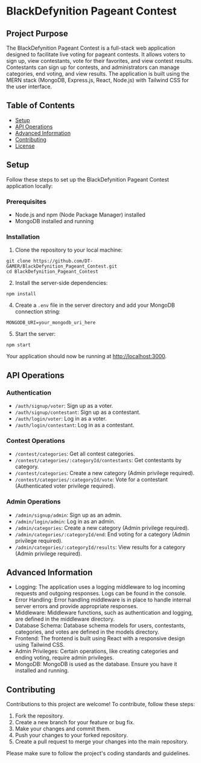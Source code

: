 # BlackDefynition Pageant Contest

## Project Purpose

The BlackDefynition Pageant Contest is a full-stack web application designed to facilitate live voting for pageant contests. It allows voters to sign up, view contestants, vote for their favorites, and view contest results. Contestants can sign up for contests, and administrators can manage categories, end voting, and view results. The application is built using the MERN stack (MongoDB, Express.js, React, Node.js) with Tailwind CSS for the user interface.

## Table of Contents

- [Setup](#setup)
- [API Operations](#api-operations)
- [Advanced Information](#advanced-information)
- [Contributing](#contributing)
- [License](#license)

## Setup

Follow these steps to set up the BlackDefynition Pageant Contest application locally:

### Prerequisites

- Node.js and npm (Node Package Manager) installed
- MongoDB installed and running

### Installation

1. Clone the repository to your local machine:

```
git clone https://github.com/DT-GAMER/BlackDefynition_Pageant_Contest.git
cd BlackDefynition_Pageant_Contest
```

2. Install the server-side dependencies:

```
npm install
```

4. Create a `.env` file in the server directory and add your MongoDB connection string:

```env
MONGODB_URI=your_mongodb_uri_here
```

5. Start the server:

```
npm start
```

Your application should now be running at [http://localhost:3000](http://localhost:3000).

## API Operations

### Authentication

- `/auth/signup/voter`: Sign up as a voter.
- `/auth/signup/contestant`: Sign up as a contestant.
- `/auth/login/voter`: Log in as a voter.
- `/auth/login/contestant`: Log in as a contestant.

### Contest Operations

- `/contest/categories`: Get all contest categories.
- `/contest/categories/:categoryId/contestants`: Get contestants by category.
- `/contest/categories`: Create a new category (Admin privilege required).
- `/contest/categories/:categoryId/vote`: Vote for a contestant (Authenticated voter privilege required).

### Admin Operations

- `/admin/signup/admin`: Sign up as an admin.
- `/admin/login/admin`: Log in as an admin.
- `/admin/categories`: Create a new category (Admin privilege required).
- `/admin/categories/:categoryId/end`: End voting for a category (Admin privilege required).
- `/admin/categories/:categoryId/results`: View results for a category (Admin privilege required).

## Advanced Information

- Logging: The application uses a logging middleware to log incoming requests and outgoing responses. Logs can be found in the console.
- Error Handling: Error handling middleware is in place to handle internal server errors and provide appropriate responses.
- Middleware: Middleware functions, such as authentication and logging, are defined in the middleware directory.
- Database Schema: Database schema models for users, contestants, categories, and votes are defined in the models directory.
- Frontend: The frontend is built using React with a responsive design using Tailwind CSS.
- Admin Privileges: Certain operations, like creating categories and ending voting, require admin privileges.
- MongoDB: MongoDB is used as the database. Ensure you have it installed and running.

## Contributing

Contributions to this project are welcome! To contribute, follow these steps:

1. Fork the repository.
2. Create a new branch for your feature or bug fix.
3. Make your changes and commit them.
4. Push your changes to your forked repository.
5. Create a pull request to merge your changes into the main repository.

Please make sure to follow the project's coding standards and guidelines.



